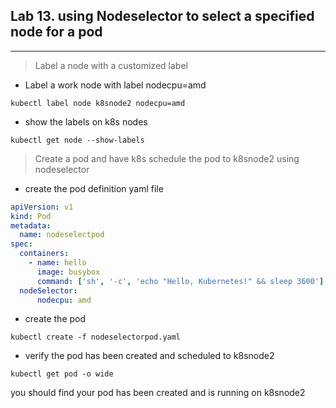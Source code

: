 ## Lab 13. using Nodeselector to select a specified node for a pod
____

> Label a node with a customized label
* Label a work node with label nodecpu=amd
```
kubectl label node k8snode2 nodecpu=amd
```
* show the labels on k8s nodes
```
kubectl get node --show-labels
```

> Create a pod and have k8s schedule the pod to k8snode2 using nodeselector

* create the pod definition yaml file
```yaml
apiVersion: v1
kind: Pod
metadata:
  name: nodeselectpod
spec:
  containers:
    - name: hello
      image: busybox
      command: ['sh', '-c', 'echo "Hello, Kubernetes!" && sleep 3600']
  nodeSelector:
      nodecpu: amd
```
* create the pod
```
kubectl create -f nodeselectorpod.yaml
```
* verify the pod has been created and scheduled to k8snode2
```
kubectl get pod -o wide
```
you should find your pod has been created and is running on k8snode2

